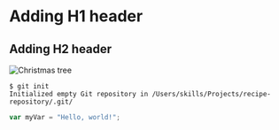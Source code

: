 # Adding H1 header
## Adding H2 header

![Christmas tree](https://www.werchristmas.co.uk/cdn/shop/products/1_ecc72ed9-681c-4b79-b024-dbb52d71ba3c.jpg?v=1665053264&width=80)

```
$ git init
Initialized empty Git repository in /Users/skills/Projects/recipe-repository/.git/
```

``` javascript
var myVar = "Hello, world!";
```
